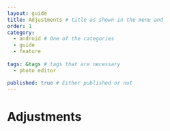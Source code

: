 ```yaml
---
layout: guide
title: Adjustments # title as shown in the menu and 
order: 1
category: 
  - android # One of the categories
  - guide
  - feature
  
tags: &tags # tags that are necessary
  - photo editor 

published: true # Either published or not 
---
```



# Adjustments 



